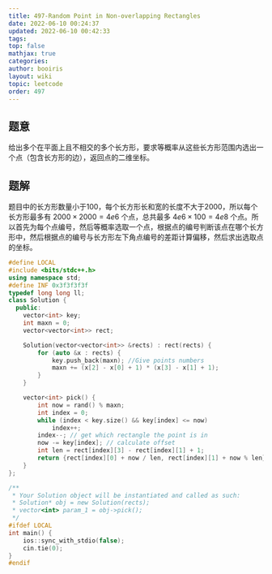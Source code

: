 ```yaml
---
title: 497-Random Point in Non-overlapping Rectangles
date: 2022-06-10 00:24:37
updated: 2022-06-10 00:42:33
tags: 
top: false
mathjax: true
categories: 
author: booiris
layout: wiki
topic: leetcode
order: 497
---
```


## 题意

给出多个在平面上且不相交的多个长方形，要求等概率从这些长方形范围内选出一个点（包含长方形的边），返回点的二维坐标。

## 题解

题目中的长方形数量小于100，每个长方形长和宽的长度不大于2000，所以每个长方形最多有 $2000\times2000=4e6$ 个点，总共最多 $4e6\times 100 = 4e8$ 个点。所以首先为每个点编号，然后等概率选取一个点，根据点的编号判断该点在哪个长方形中，然后根据点的编号与长方形左下角点编号的差距计算偏移，然后求出选取点的坐标。

```cpp
#define LOCAL
#include <bits/stdc++.h>
using namespace std;
#define INF 0x3f3f3f3f
typedef long long ll;
class Solution {
  public:
    vector<int> key;
    int maxn = 0;
    vector<vector<int>> rect;

    Solution(vector<vector<int>> &rects) : rect(rects) {
        for (auto &x : rects) {
            key.push_back(maxn); //Give points numbers
            maxn += (x[2] - x[0] + 1) * (x[3] - x[1] + 1);
        }
    }

    vector<int> pick() {
        int now = rand() % maxn;
        int index = 0;
        while (index < key.size() && key[index] <= now)
            index++;
        index--; // get which rectangle the point is in
        now -= key[index]; // calculate offset
        int len = rect[index][3] - rect[index][1] + 1;
        return {rect[index][0] + now / len, rect[index][1] + now % len};
    }
};

/**
 * Your Solution object will be instantiated and called as such:
 * Solution* obj = new Solution(rects);
 * vector<int> param_1 = obj->pick();
 */
#ifdef LOCAL
int main() {
    ios::sync_with_stdio(false);
    cin.tie(0);
}
#endif
```
